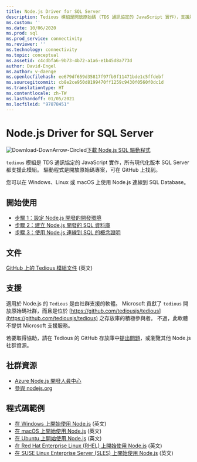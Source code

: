 ```yaml
---
title: Node.js Driver for SQL Server
description: Tedious 模組是開放原始碼 (TDS 通訊協定的 JavaScript 實作)，支援所有最新的 SQL Server 版本。
ms.custom: ''
ms.date: 10/06/2020
ms.prod: sql
ms.prod_service: connectivity
ms.reviewer: ''
ms.technology: connectivity
ms.topic: conceptual
ms.assetid: c4cdbfa6-9b73-4b72-a1a6-e1b45d8a773d
author: David-Engel
ms.author: v-daenge
ms.openlocfilehash: ee679df659d35817f97fb9f11471bde1c5ffdebf
ms.sourcegitcommit: cb8e2ce950d8199470ff1259c9430f0560f0dc1d
ms.translationtype: HT
ms.contentlocale: zh-TW
ms.lasthandoff: 01/05/2021
ms.locfileid: "97878451"
---
```

# <a name="nodejs-driver-for-sql-server"></a>Node.js Driver for SQL Server

![Download-DownArrow-Circled](../../ssms/media/download-icon.png)[下載 Node.js SQL 驅動程式](../sql-connection-libraries.md#anchor-20-drivers-relational-access)

`tedious` 模組是 TDS 通訊協定的 JavaScript 實作，所有現代化版本 SQL Server 都支援此模組。 驅動程式是開放原始碼專案，可在 GitHub 上找到。  
  
您可以在 Windows、Linux 或 macOS 上使用 Node.js 連線到 SQL Database。  
  
## <a name="get-started"></a>開始使用  

* [步驟 1：設定 Node.js 開發的開發環境](step-1-configure-development-environment-for-node-js-development.md)  
* [步驟 2：建立 Node.js 開發的 SQL 資料庫](step-2-create-a-sql-database-for-node-js-development.md)  
* [步驟 3：使用 Node.js 連線到 SQL 的概念證明](step-3-proof-of-concept-connecting-to-sql-using-node-js.md)  
  
## <a name="documentation"></a>文件  
  
[GitHub 上的 Tedious 模組文件](https://tediousjs.github.io/tedious/) \(英文\)  

## <a name="support"></a>支援

適用於 Node.js 的 `Tedious` 是由社群支援的軟體。 Microsoft 貢獻了 `tedious` 開放原始碼社群，而且是位於 [https://github.com/tediousjs/tedious](https://github.com/tediousjs/tedious) 之存放庫的積極參與者。 不過，此軟體不提供 Microsoft 支援服務。

若要取得協助，請在 Tedious 的 GitHub 存放庫中[提出問題](https://github.com/tediousjs/tedious/issues)，或瀏覽其他 Node.js 社群資源。

## <a name="community-resources"></a>社群資源

* [Azure Node.js 開發人員中心](https://azure.microsoft.com/develop/nodejs/)  
* [參與 nodejs.org](https://nodejs.org/en/get-involved/)

## <a name="code-examples"></a>程式碼範例

* [在 Windows 上開始使用 Node.js](https://www.microsoft.com/sql-server/developer-get-started/node/windows/) \(英文\)
* [在 macOS 上開始使用 Node.js](https://www.microsoft.com/sql-server/developer-get-started/node/mac/) \(英文\)
* [在 Ubuntu 上開始使用 Node.js](https://www.microsoft.com/sql-server/developer-get-started/node/ubuntu/) \(英文\)
* [在 Red Hat Enterprise Linux (RHEL) 上開始使用 Node.js](https://www.microsoft.com/sql-server/developer-get-started/node/rhel/) \(英文\)
* [在 SUSE Linux Enterprise Server (SLES) 上開始使用 Node.js](https://www.microsoft.com/sql-server/developer-get-started/node/sles/) \(英文\)
